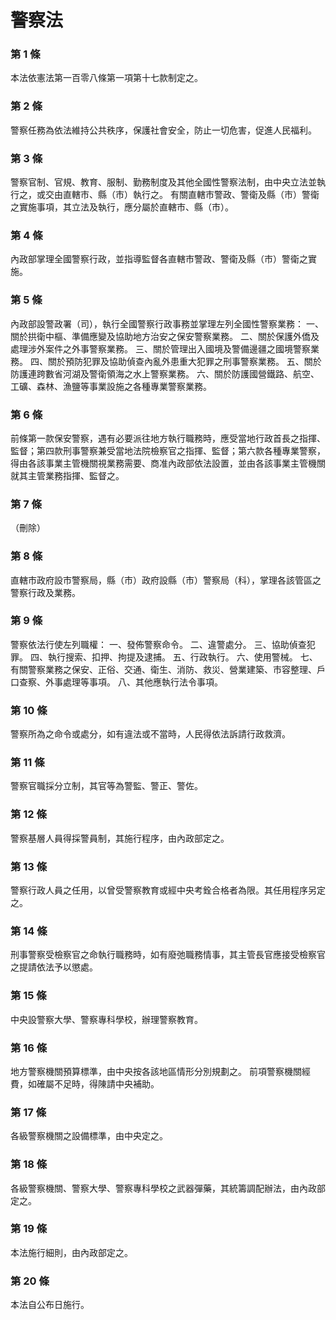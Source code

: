 # 警察法

### 第 1 條

本法依憲法第一百零八條第一項第十七款制定之。

### 第 2 條

警察任務為依法維持公共秩序，保護社會安全，防止一切危害，促進人民福利。

### 第 3 條

警察官制、官規、教育、服制、勤務制度及其他全國性警察法制，由中央立法並執行之，或交由直轄市、縣（市）執行之。
有關直轄市警政、警衛及縣（市）警衛之實施事項，其立法及執行，應分屬於直轄市、縣（市）。

### 第 4 條

內政部掌理全國警察行政，並指導監督各直轄市警政、警衛及縣（市）警衛之實施。

### 第 5 條

內政部設警政署（司），執行全國警察行政事務並掌理左列全國性警察業務：
一、關於拱衛中樞、準備應變及協助地方治安之保安警察業務。
二、關於保護外僑及處理涉外案件之外事警察業務。
三、關於管理出入國境及警備邊疆之國境警察業務。
四、關於預防犯罪及協助偵查內亂外患重大犯罪之刑事警察業務。
五、關於防護連跨數省河湖及警衛領海之水上警察業務。
六、關於防護國營鐵路、航空、工礦、森林、漁鹽等事業設施之各種專業警察業務。

### 第 6 條

前條第一款保安警察，遇有必要派往地方執行職務時，應受當地行政首長之指揮、監督；第四款刑事警察兼受當地法院檢察官之指揮、監督；第六款各種專業警察，得由各該事業主管機關視業務需要、商准內政部依法設置，並由各該事業主管機關就其主管業務指揮、監督之。

### 第 7 條

（刪除）

### 第 8 條

直轄市政府設市警察局，縣（市）政府設縣（市）警察局（科），掌理各該管區之警察行政及業務。

### 第 9 條

警察依法行使左列職權：
一、發佈警察命令。
二、違警處分。
三、協助偵查犯罪。
四、執行搜索、扣押、拘提及逮捕。
五、行政執行。
六、使用警械。
七、有關警察業務之保安、正俗、交通、衛生、消防、救災、營業建築、市容整理、戶口查察、外事處理等事項。
八、其他應執行法令事項。

### 第 10 條

警察所為之命令或處分，如有違法或不當時，人民得依法訴請行政救濟。

### 第 11 條

警察官職採分立制，其官等為警監、警正、警佐。

### 第 12 條

警察基層人員得採警員制，其施行程序，由內政部定之。

### 第 13 條

警察行政人員之任用，以曾受警察教育或經中央考銓合格者為限。其任用程序另定之。

### 第 14 條

刑事警察受檢察官之命執行職務時，如有廢弛職務情事，其主管長官應接受檢察官之提請依法予以懲處。

### 第 15 條

中央設警察大學、警察專科學校，辦理警察教育。

### 第 16 條

地方警察機關預算標準，由中央按各該地區情形分別規劃之。
前項警察機關經費，如確屬不足時，得陳請中央補助。

### 第 17 條

各級警察機關之設備標準，由中央定之。

### 第 18 條

各級警察機關、警察大學、警察專科學校之武器彈藥，其統籌調配辦法，由內政部定之。

### 第 19 條

本法施行細則，由內政部定之。

### 第 20 條

本法自公布日施行。
